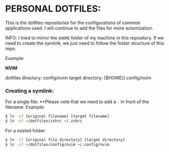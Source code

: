 # PERSONAL DOTFILES:

This is the dotfiles repositories for the configurations of common applications used.
I will continue to add the files for more automization.

INFO:
I tried to mirror the `$HOME` folder of my machine in this repository. If we need to create the symlink, we just need to follow the folder structure of this repo.

Example:

**NVIM**

dotfiles directory: config/nvim
target directory: {$HOME}/.config/nvim

### Creating a symlink:
For a single file:
**Please note that we need to add a `.` in front of the filename. Example:

```bash
$ ln -sf [original filename] [target filename]
$ ln -sf ~/dotfiles/zshrc ~/.zshrc
```

For a nested folder:

```bash
$ ln -sf [original file directory] [target directory]
$ ln -sf ~/dotfiles/config/nvim ~/.config/nvim
```
